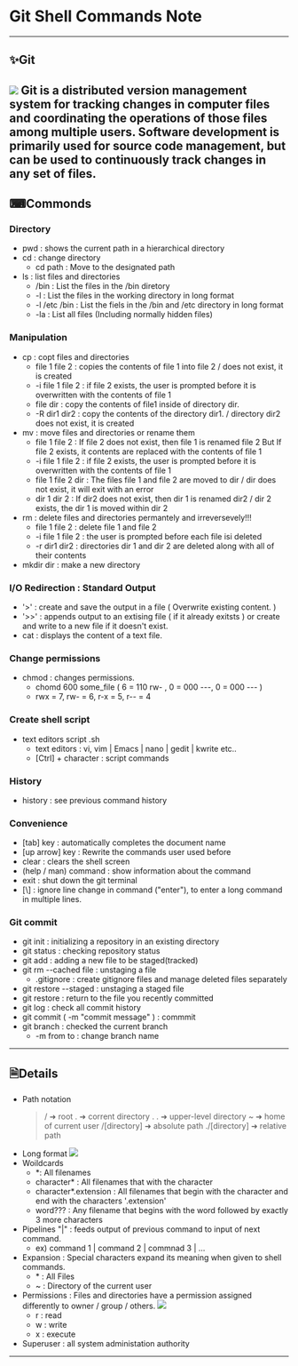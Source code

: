 
# Git Shell Commands Note 
---
## ✨Git 
![](https://git-scm.com/images/logo@2x.png)
Git is a distributed version management system for tracking changes in computer files
and coordinating the operations of those files among multiple users.
Software development is primarily used for source code management, 
but can be used to continuously track changes in any set of files.
---
## ⌨Commonds

### Directory

- pwd : shows the current path in a hierarchical directory
- cd : change directory
    - cd path : Move to the designated path
- ls : list files and directories
    - /bin : List the files in the /bin diretory
    - -l : List the files in the working directory in long format
    - -l /etc /bin : List the fiels in the /bin and /etc directory in long format
    - -la : List all files (Including normally hidden files)

### Manipulation
- cp : copt files and directories
    - file 1 file 2 : copies the contents of file 1 into file 2 / does not exist, it is created
    - -i file 1 file 2 : if file 2 exists, the user is prompted before it is overwritten with the contents of file 1
    - file dir : copy the contents of file1 inside of directory dir.
    - -R dir1 dir2 : copy the contents of the directory dir1. / directory dir2 does not exist, it is created
- mv : move files and directories or rename them
    - file 1 file 2 : If file 2 does not exist, then file 1 is renamed file 2 But If file 2 exists, it contents are replaced with the contents of file 1
    - -i file 1 file 2 : if file 2 exists, the user is prompted before it is overwritten with the contents of file 1
    - file 1 file 2 dir : The files file 1 and file 2 are moved to dir / dir does not exist, it will exit with an error
    - dir 1 dir 2 : If dir2 does not exist, then dir 1 is renamed dir2 / dir 2 exists, the dir 1 is moved within dir 2
- rm : delete files and directories permantely and irreversevely!!!
    - file 1 file 2 : delete file 1 and file 2
    - -i file 1 file 2 : the user is prompted before each file isi deleted
    - -r dir1 dir2 : directories dir 1 and dir 2 are deleted along with all of their contents
- mkdir dir : make a new directory

### I/O Redirection : Standard Output

- '>' : create and save the output in a file ( Overwrite existing content. )
- '>>' : appends output to an extising file ( if it already exitsts ) or create and write to a new file if it doesn't exist.
- cat : displays the content of a text file.

### Change permissions
- chmod : changes permissions.
    - chomd 600 some_file ( 6 = 110 rw- , 0 = 000 ---, 0 = 000 --- )
    - rwx = 7, rw- = 6, r-x = 5, r-- = 4

### Create shell script
- text editors script .sh
    - text editors : vi, vim | Emacs | nano | gedit | kwrite etc..
    - [Ctrl] + character : script commands

### History
- history : see previous command history

### Convenience
- [tab] key : automatically completes the document name
- [up arrow] key : Rewrite the commands user used before
- clear : clears the shell screen
- (help / man) command : show information about the command 
- exit : shut down the git terminal
- [\\] : ignore line change in command ("enter"), to enter a long command in multiple lines.

### Git commit

- git init : initializing a repository in an existing directory
- git status : checking repository status
- git add : adding a new file to be staged(tracked)
- git rm --cached file : unstaging a file
    - .gitignore : create gitignore files and manage deleted files separately
- git restore --staged <file> : unstaging a staged file
- git restore <file> : return to the file you recently committed
- git log : check all commit history
- git commit ( -m "commit message" ) : commmit
- git branch : checked the current branch
    - -m from to : change branch name

---
## 🗎Details
- Path notation
  >/ ➜ root 
  >. ➜  corrent directory
  >. . ➜ upper-level directory
  >~ ➜ home of current user
  >/[directory] ➜ absolute path
  > ./[directory] ➜  relative path
- Long format
![](https://miro.medium.com/max/1400/0*rLVhxj6mUY_GEH9c.png)
- Woildcards
    - *: All filenames
    - character* : All filenames that with the character
    - character*.extension : All filenames that begin with the character  and end with the characters '.extension'
    - word??? : Any filename that begins with the word followed by exactly 3 more characters
- Pipelines "|" : feeds output of previous command to input of next command.
    - ex) command 1 | command 2 | commnad 3 | ...
- Expansion : Special characters expand its meaning when given to shell commands.
    - \* : All Files
    - \~ : Directory of the current user
- Permissions : Files and directories have a permission assigned differently to owner / group / others.
![](https://linuxcommand.org/images/file_permissions.png)
    - r : read
    - w : write
    - x : execute
- Superuser : all system administation authority
---

